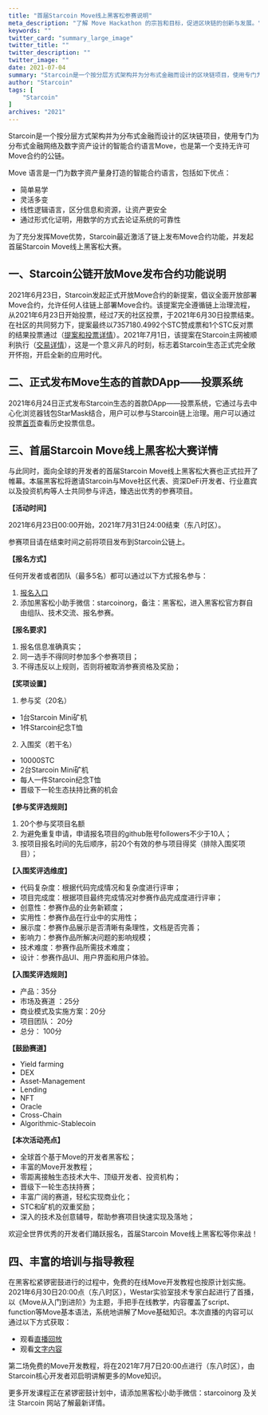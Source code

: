 ```yaml
---
title: "首届Starcoin Move线上黑客松参赛说明"
meta_description: "了解 Move Hackathon 的宗旨和目标，促进区块链的创新与发展。"
keywords: ""
twitter_card: "summary_large_image"
twitter_title: ""
twitter_description: ""
twitter_image: ""
date: 2021-07-04
summary: "Starcoin是一个按分层方式架构并为分布式金融而设计的区块链项目，使用专门为分布式金融网络及数字资产设计的智能合约语言Move，也是第一个支持无许可Move合约的公链。为了充分发挥Move优势，Starcoin最近激活了链上发布Move合约功能，并发起首届Starcoin Move线上黑客松大赛。 "
author: "Starcoin"
tags: [
    "Starcoin"
]
archives: "2021"
---
```


Starcoin是一个按分层方式架构并为分布式金融而设计的区块链项目，使用专门为分布式金融网络及数字资产设计的智能合约语言Move，也是第一个支持无许可Move合约的公链。

Move 语言是一门为数字资产量身打造的智能合约语言，包括如下优点：

* 简单易学
* 灵活多变
* 线性逻辑语言，区分信息和资源，让资产更安全
* 通过形式化证明，用数学的方式去论证系统的可靠性

为了充分发挥Move优势，Starcoin最近激活了链上发布Move合约功能，并发起首届Starcoin Move线上黑客松大赛。

## 一、Starcoin公链开放Move发布合约功能说明

2021年6月23日，Starcoin发起正式开放Move合约的新提案，倡议全面开放部署Move合约，允许任何人往链上部署Move合约。该提案完全遵循链上治理流程，从2021年6月23日开始投票，经过7天的社区投票，于2021年6月30日投票结束。在社区的共同努力下，提案最终以7357180.4992个STC赞成票和1个STC反对票的结果投票通过（[提案和投票详情](https://poll.starcoin.org/polls/detail/1)）。2021年7月1日，该提案在Starcoin主网被顺利执行（[交易详情](https://stcscan.io/main/transactions/detail/0x2f5de2f8c7b5f944d8785eeca36576db6decef4563600340e430294a99839de3)），这是一个意义非凡的时刻，标志着Starcoin生态正式完全敞开怀抱，开启全新的应用时代。

## 二、正式发布Move生态的首款DApp——投票系统

2021年6月24日正式发布Starcoin生态的首款DApp——投票系统，它通过与去中心化浏览器钱包StarMask结合，用户可以参与Starcoin链上治理。用户可以通过投票[首页](https://poll.starcoin.org/polls/1)查看历史投票信息。

## 三、首届Starcoin Move线上黑客松大赛详情

与此同时，面向全球的开发者的首届Starcoin Move线上黑客松大赛也正式拉开了帷幕。本届黑客松将邀请Starcoin与Move社区代表、资深DeFi开发者、行业嘉宾以及投资机构等人士共同参与评选，臻选出优秀的参赛项目。

**【活动时间】**

2021年6月23日00:00开始，2021年7月31日24:00结束（东八时区）。

参赛项目请在结束时间之前将项目发布到Starcoin公链上。

**【报名方式】**

任何开发者或者团队（最多5名）都可以通过以下方式报名参与：

1. [报名入口](https://wj.qq.com/s2/8704742/4d15/)
2. 添加黑客松小助手微信：starcoinorg，备注：黑客松，进入黑客松官方群自由组队、技术交流、报名参赛。

**【报名要求】**

1. 报名信息准确真实；
2. 同一选手不得同时参加多个参赛项目；
3. 不得违反以上规则，否则将被取消参赛资格及奖励；

**【奖项设置】**

1. 参与奖（20名）

* 1台Starcoin Mini矿机
* 1件Starcoin纪念T恤

2. 入围奖（若干名）

* 10000STC
* 2台Starcoin Mini矿机
* 每人一件Starcoin纪念T恤
* 晋级下一轮生态扶持比赛的机会

**【参与奖评选规则】**

1. 20个参与奖项目名额
2. 为避免重复申请，申请报名项目的github账号followers不少于10人；
3. 按项目报名时间的先后顺序，前20个有效的参与项目得奖（排除入围奖项目）；

**【入围奖评选维度】**

* 代码复杂度：根据代码完成情况和复杂度进行评审；
* 项目完成度：根据项目最终完成情况对参赛作品完成度进行评审；
* 创意性：参赛作品的业务新颖度；
* 实用性：参赛作品在行业中的实用性；
* 展示度：参赛作品展示是否清晰有条理性，文档是否完善；
* 影响力：参赛作品所解决问题的影响规模；
* 技术难度：参赛作品所需技术难度；
* 设计：参赛作品UI、用户界面和用户体验。

**【入围奖评选规则】**

* 产品：35分
* 市场及赛道 ：25分
* 商业模式及实施方案：20分
* 项目团队： 20分
* 总分： 100分


**【鼓励赛道】**

- Yield farming
- DEX
- Asset-Management
- Lending
- NFT
- Oracle
- Cross-Chain
- Algorithmic-Stablecoin

**【本次活动亮点】**

* 全球首个基于Move的开发者黑客松；
* 丰富的Move开发教程；
* 零距离接触生态技术大牛、顶级开发者、投资机构；
* 晋级下一轮生态扶持赛；
* 丰富广阔的赛道，轻松实现商业化；
* STC和矿机的双重奖励；
* 深入的技术及创意辅导，帮助参赛项目快速实现及落地；

欢迎全世界优秀的开发者们踊跃报名，首届Starcoin Move线上黑客松等你来战！

## 四、丰富的培训与指导教程

在黑客松紧锣密鼓进行的过程中，免费的在线Move开发教程也按原计划实施。2021年6月30日20:00点（东八时区），Westar实验室技术专家白起进行了首播，以《Move从入门到进阶》为主题，手把手在线教学，内容覆盖了script、function等Move基本语法，系统地讲解了Move基础知识。本次直播的内容可以通过以下方式获取：

* 观看[直播回放](https://weibo.com/l/wblive/p/show/1022:2321324653445776015474)
* 观看[文字内容](https://mp.weixin.qq.com/s/q0ki_gmsmIims5fw3TLekA)

第二场免费的Move开发教程，将在2021年7月7日20:00点进行（东八时区），由Starcoin核心开发者邓启明讲解更多的Move知识。

更多开发课程正在紧锣密鼓计划中，请添加黑客松小助手微信：starcoinorg 及关注 Starcoin 网站了解最新详情。
